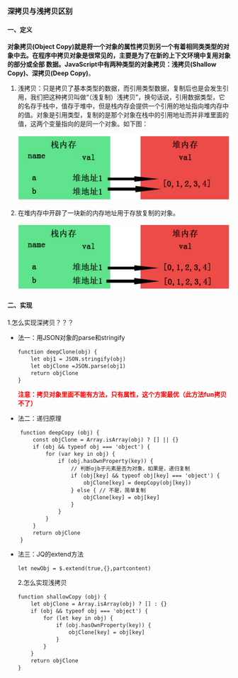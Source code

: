 ### 深拷贝与浅拷贝区别
#### 一、定义
**对象拷贝(Object Copy)就是将一个对象的属性拷贝到另一个有着相同类类型的对象中去。在程序中拷贝对象是很常见的，主要是为了在新的上下文环境中复用对象的部分或全部 数据。JavaScript中有两种类型的对象拷贝：浅拷贝(Shallow Copy)、深拷贝(Deep Copy)**。

1. 浅拷贝：只是拷贝了基本类型的数据，而引用类型数据，复制后也是会发生引用，我们把这种拷贝叫做“（浅复制）浅拷贝”，换句话说，引用数据类型，它的名存于栈中，值存于堆中，但是栈内存会提供一个引用的地址指向堆内存中的值。对象是引用类型，复制的是那个对象在栈中的引用地址而并非堆里面的值，这两个变量指向的是同一个对象。如下图：
   
    ![](../Image/zhan1.png)

2. 在堆内存中开辟了一块新的内存地址用于存放复制的对象。
   
    ![](../Image/zhan2.png)

#### 二、实现
1.怎么实现深拷贝？？？
- 法一：用JSON对象的parse和stringify
  ````
  function deepClone(obj) {
      let obj1 = JSON.stringify(obj)
      let objClone =JSON.parse(obj1)
      return objClone
  }
  ````
  <font color="#f00">**注意：拷贝对象里面不能有方法，只有属性，这个方案最优（此方法fun拷贝不了）**</font>

- 法二：递归原理
````
    function deepCopy (obj) {
        const objClone = Array.isArray(obj) ? [] || {}
        if (obj && typeof obj === 'object') {
            for (var key in obj) {
                if (obj.hasOwnProperty(key)) {
                    // 判断ojb子元素是否为对象，如果是，递归复制
                    if (obj[key] && typeof obj[key] === 'object') {
                        objClone[key] = deepCopy(obj[key])
                    } else { // 不是，简单复制
                        objClone[key] = obj[key]
                    } 
                }
            }
        }
        return objClone
    }
  ````
- 法三：JQ的extend方法
  ````
  let newObj = $.extend(true,{},partcontent)
  ````
  2.怎么实现浅拷贝
  ````
  function shallowCopy (obj) {
      let objClone = Array.isArray(obj) ? [] : {}
      if (obj && typeof obj === 'object') {
          for (let key in obj) {
              if (obj.hasOwnProperty(key)) {
                  objClone[key] = obj[key]
              }
          }
      }
      return objClone
  }
  ````